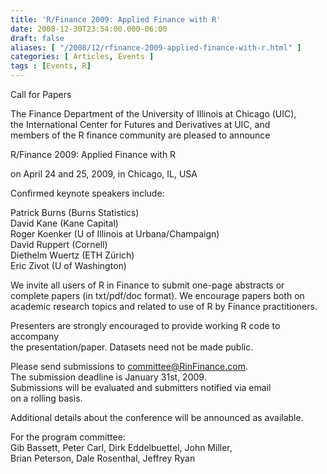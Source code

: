 ```yaml
---
title: 'R/Finance 2009: Applied Finance with R'
date: 2008-12-30T23:54:00.000-06:00
draft: false
aliases: [ "/2008/12/rfinance-2009-applied-finance-with-r.html" ]
categories: [ Articles, Events ]
tags : [Events, R]
---
```


Call for Papers  
  
The Finance Department of the University of Illinois at Chicago (UIC),  
the International Center for Futures and Derivatives at UIC, and  
members of the R finance community are pleased to announce  
  
R/Finance 2009: Applied Finance with R  
  
on April 24 and 25, 2009, in Chicago, IL, USA  
  
Confirmed keynote speakers include:  
  
Patrick Burns (Burns Statistics)  
David Kane (Kane Capital)  
Roger Koenker (U of Illinois at Urbana/Champaign)  
David Ruppert (Cornell)  
Diethelm Wuertz (ETH Zürich)  
Eric Zivot (U of Washington)  
  
We invite all users of R in Finance to submit one-page abstracts or  
complete papers (in txt/pdf/doc format). We encourage papers both on  
academic research topics and related to use of R by Finance practitioners.  
  
Presenters are strongly encouraged to provide working R code to accompany  
the presentation/paper. Datasets need not be made public.  
  
Please send submissions to committee@RinFinance.com.  
The submission deadline is January 31st, 2009.  
Submissions will be evaluated and submitters notified via email  
on a rolling basis.  
  
Additional details about the conference will be announced as available.  
  
For the program committee:  
Gib Bassett, Peter Carl, Dirk Eddelbuettel, John Miller,  
Brian Peterson, Dale Rosenthal, Jeffrey Ryan
